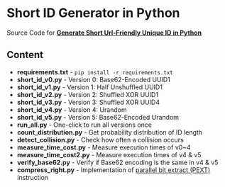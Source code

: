 
# Short ID Generator in Python

Source Code for **[Generate Short Url-Friendly Unique ID in Python](http://yewei.io/generate-short-id-python/)**


## Content

* **requirements.txt** - `pip install -r requirements.txt`
* **short_id_v0.py** - Version 0: Base62-Encoded UUID1
* **short_id_v1.py** - Version 1: Half Unshuffled UUID1
* **short_id_v2.py** - Version 2: Shuffled XOR UUID1
* **short_id_v3.py** - Version 3: Shuffled XOR UUID4
* **short_id_v4.py** - Version 4: Urandom
* **short_id_v5.py** - Version 5: Base62-Encoded Urandom
* **run_all.py** - One-click to run all versions once
* **count_distribution.py** - Get probability distribution of ID length
* **detect_collision.py** - Check how often a collision occurs
* **measure_time_cost.py** - Measure execution times of v0~4
* **measure_time_cost2.py** - Measure execution times of v4 & v5
* **verify_base62.py** - Verify if Base62 encoding is the same in v4 & v5
* **compress_right.py** - Implementation of [parallel bit extract (PEXT)](https://en.wikipedia.org/wiki/Bit_Manipulation_Instruction_Sets#Parallel_bit_deposit_and_extract) instruction
